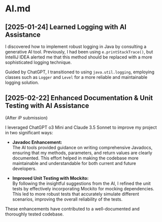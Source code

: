 # AI.md

## [2025-01-24] Learned Logging with AI Assistance

I discovered how to implement robust logging in Java by consulting a generative AI tool. Previously, I had been using
`e.printStackTrace()`, but IntelliJ IDEA alerted me that this method should be replaced with a more sophisticated
logging technique.

Guided by ChatGPT, I transitioned to using `java.util.logging`, employing classes such as `Logger` and `Level` for a
more reliable and maintainable logging solution.

## [2025-02-22] Enhanced Documentation & Unit Testing with AI Assistance

(After iP submission)

I leveraged ChatGPT o3 Mini and Claude 3.5 Sonnet to improve my project in two significant ways:

- **Javadoc Enhancement:**  
  The AI tools provided guidance on writing comprehensive Javadocs, ensuring that my methods, parameters, and return
  values are clearly documented. This effort helped in making the codebase more maintainable and understandable for both
  current and future developers.

- **Improved Unit Testing with Mockito:**  
  By following the insightful suggestions from the AI, I refined the unit tests by effectively incorporating Mockito for
  mocking dependencies. This led to more robust tests that accurately simulate different scenarios, improving the
  overall reliability of the tests.

These enhancements have contributed to a well-documented and thoroughly tested codebase.
